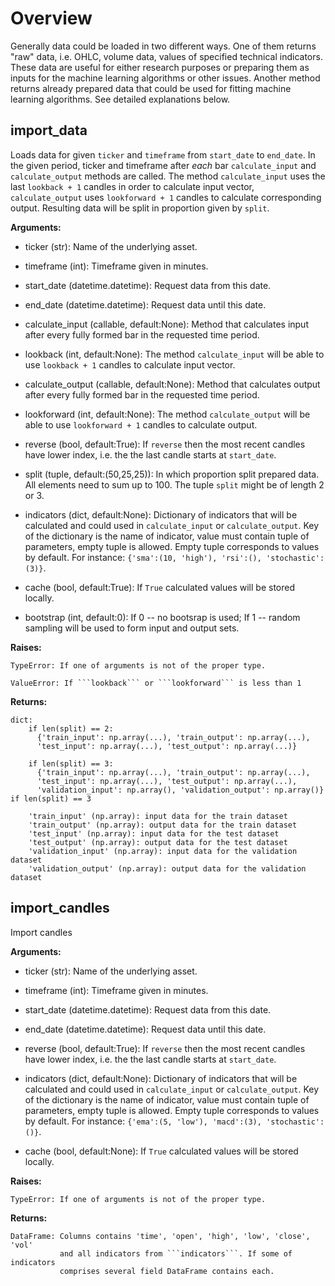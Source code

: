 # Overview

Generally data could be loaded in two different ways. One of them returns "raw"
data, i.e. OHLC, volume data, values of specified technical indicators. These data
 are useful for either research purposes or preparing them as inputs for the
 machine learning algorithms or other issues. Another method returns already prepared
 data that could be used for fitting machine learning algorithms. See detailed explanations
 below.

## import_data

Loads data for given ```ticker``` and ```timeframe``` from ```start_date``` to ```end_date```.
In the given period, ticker and timeframe after _each_ bar ```calculate_input```
and ```calculate_output``` methods are called. The method ```calculate_input```
uses the last ```lookback + 1``` candles in order to calculate input vector, ```calculate_output```
uses ```lookforward + 1``` candles to calculate corresponding output. Resulting data
will be split in proportion given by ```split```.

**Arguments:**

* ticker (str): Name of the underlying asset.

* timeframe (int): Timeframe given in minutes.

* start_date (datetime.datetime): Request data from this date.

* end_date (datetime.datetime): Request data until this date.

* calculate_input (callable, default:None): Method that calculates input after
                 every fully formed bar in the requested time period.

* lookback (int, default:None): The method ```calculate_input``` will be able
          to use ```lookback + 1``` candles to calculate input vector.

* calculate_output (callable, default:None): Method that calculates output after
                  every fully formed bar in the requested time period.

* lookforward (int, default:None): The method ```calculate_output``` will be able
          to use ```lookforward + 1``` candles to calculate output.

* reverse (bool, default:True): If ```reverse``` then the most recent candles have
         lower index, i.e. the the last candle starts at ```start_date```.

* split (tuple, default:(50,25,25)): In which proportion split prepared data.
       All elements need to sum up to 100. The tuple ```split``` might be of
       length 2 or 3.

* indicators (dict, default:None): Dictionary of indicators that will be calculated
            and could used in ```calculate_input``` or ```calculate_output```.
            Key of the dictionary is the name of indicator, value must contain
            tuple of parameters, empty tuple is allowed. Empty tuple corresponds
            to values by default.
            For instance: ```{'sma':(10, 'high'), 'rsi':(), 'stochastic':(3)}```.

* cache (bool, default:True): If ```True``` calculated values will be stored locally.

* bootstrap (int, default:0): If 0 -- no bootsrap is used;
                              If 1 -- random sampling will be used to form input
                                    and output sets.

**Raises:**

    TypeError: If one of arguments is not of the proper type.

    ValueError: If ```lookback``` or ```lookforward``` is less than 1

**Returns:**

    dict:
        if len(split) == 2:
          {'train_input': np.array(...), 'train_output': np.array(...),
          'test_input': np.array(...), 'test_output': np.array(...)}

        if len(split) == 3:
          {'train_input': np.array(...), 'train_output': np.array(...),
          'test_input': np.array(...), 'test_output': np.array(...),
          'validation_input': np.array(), 'validation_output': np.array()} if len(split) == 3

        'train_input' (np.array): input data for the train dataset
        'train_output' (np.array): output data for the train dataset
        'test_input' (np.array): input data for the test dataset
        'test_output' (np.array): output data for the test dataset
        'validation_input' (np.array): input data for the validation dataset
        'validation_output' (np.array): output data for the validation dataset

## import_candles

Import candles

**Arguments:**

* ticker (str): Name of the underlying asset.

* timeframe (int): Timeframe given in minutes.

* start_date (datetime.datetime): Request data from this date.

* end_date (datetime.datetime): Request data until this date.

* reverse (bool, default:True): If ```reverse``` then the most recent candles have
         lower index, i.e. the the last candle starts at ```start_date```.

* indicators (dict, default:None): Dictionary of indicators that will be calculated
            and could used in ```calculate_input``` or ```calculate_output```.
            Key of the dictionary is the name of indicator, value must contain
            tuple of parameters, empty tuple is allowed. Empty tuple corresponds
            to values by default.
            For instance: ```{'ema':(5, 'low'), 'macd':(3), 'stochastic':()}```.

* cache (bool, default:None): If ```True``` calculated values will be stored locally.

**Raises:**

    TypeError: If one of arguments is not of the proper type.

**Returns:**

    DataFrame: Columns contains 'time', 'open', 'high', 'low', 'close', 'vol'
               and all indicators from ```indicators```. If some of indicators
               comprises several field DataFrame contains each.
